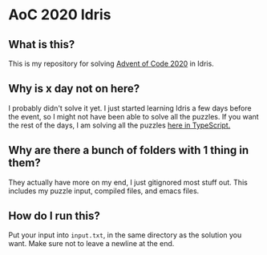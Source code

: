 # AoC 2020 Idris

## What is this?

This is my repository for solving [Advent of Code 2020](https://adventofcode.com/2020/) in Idris.

## Why is x day not on here?

I probably didn't solve it yet. I just started learning Idris a few days before the event, so I might not have been able to solve all the puzzles. If you want the rest of the days, I am solving all the puzzles [here in TypeScript.](https://github.com/xWafl/aoc-2020-ts)

## Why are there a bunch of folders with 1 thing in them?

They actually have more on my end, I just gitignored most stuff out. This includes my puzzle input, compiled files, and emacs files.

## How do I run this?

Put your input into `input.txt`, in the same directory as the solution you want. Make sure not to leave a newline at the end.